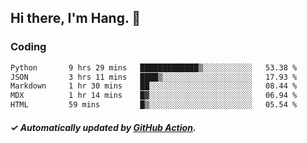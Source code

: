 ## Hi there, I'm Hang. 👋

### Coding

<!--START_SECTION:waka-->

```txt
Python       9 hrs 29 mins   █████████████▒░░░░░░░░░░░   53.38 %
JSON         3 hrs 11 mins   ████▒░░░░░░░░░░░░░░░░░░░░   17.93 %
Markdown     1 hr 30 mins    ██░░░░░░░░░░░░░░░░░░░░░░░   08.44 %
MDX          1 hr 14 mins    █▓░░░░░░░░░░░░░░░░░░░░░░░   06.94 %
HTML         59 mins         █▒░░░░░░░░░░░░░░░░░░░░░░░   05.54 %
```

<!--END_SECTION:waka-->

##### ✓ Automatically updated by [GitHub Action](https://github.com/huhuhang/huhuhang/actions).
